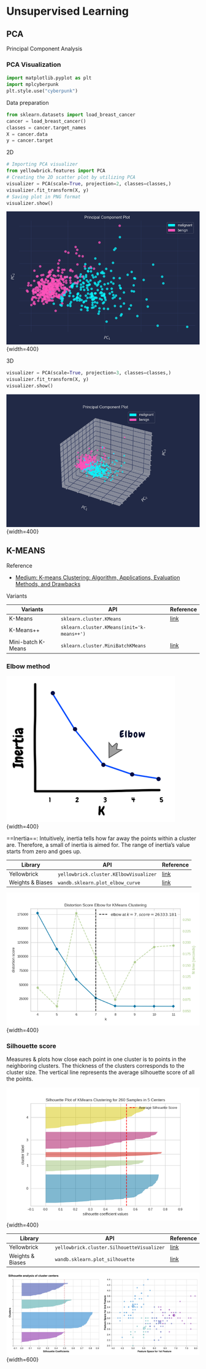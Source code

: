 # Unsupervised Learning

## PCA

Principal Component Analysis

### PCA Visualization

```python
import matplotlib.pyplot as plt
import mplcyberpunk
plt.style.use("cyberpunk")
```

Data preparation

```python
from sklearn.datasets import load_breast_cancer
cancer = load_breast_cancer()
classes = cancer.target_names
X = cancer.data
y = cancer.target
```

2D

```python
# Importing PCA visualizer
from yellowbrick.features import PCA
# Creating the 2D scatter plot by utilizing PCA
visualizer = PCA(scale=True, projection=2, classes=classes,)
visualizer.fit_transform(X, y)
# Saving plot in PNG format
visualizer.show()
```

![pc_plot_2d](imgs/pc_plot_2d.png){width=400}

3D

```python
visualizer = PCA(scale=True, projection=3, classes=classes,)
visualizer.fit_transform(X, y)
visualizer.show()
```

![pc_plot_3d](imgs/pc_plot_3d.png){width=400}

## K-MEANS

Reference

- [Medium: K-means Clustering: Algorithm, Applications, Evaluation Methods, and Drawbacks](https://towardsdatascience.com/k-means-clustering-algorithm-applications-evaluation-methods-and-drawbacks-aa03e644b48a)

Variants

| Variants           | API                                        | Reference                                                    |
| ------------------ | ------------------------------------------ | ------------------------------------------------------------ |
| K-Means            | `sklearn.cluster.KMeans`                   | [link](https://scikit-learn.org/stable/modules/generated/sklearn.cluster.KMeans.html) |
| K-Means++          | `sklearn.cluster.KMeans(init='k-means++')` |                                                              |
| Mini-batch K-Means | `sklearn.cluster.MiniBatchKMeans`          | [link](https://scikit-learn.org/stable/modules/generated/sklearn.cluster.MiniBatchKMeans.html) |

### Elbow method

![elbow-1](../imgs/elbow-1.png){width=400}

==Inertia==: Intuitively, inertia tells how far away the points within a cluster are. Therefore, a small of inertia is aimed for. The range of inertia’s value starts from zero and goes up.

| Library          | API                                    | Reference                                                    |
| ---------------- | -------------------------------------- | ------------------------------------------------------------ |
| Yellowbrick      | `yellowbrick.cluster.KElbowVisualizer` | [link](https://www.scikit-yb.org/en/latest/api/cluster/elbow.html) |
| Weights & Biases | `wandb.sklearn.plot_elbow_curve`       | [link](https://docs.wandb.ai/guides/integrations/scikit#elbow-plot) |

![elbow-2](../imgs/elbow-2.png){width=400}

### Silhouette score

Measures & plots how close each point in one cluster is to points in the neighboring clusters. The thickness of the clusters corresponds to the cluster size. The vertical line represents the average silhouette score of all the points.

![silhouette-1](../imgs/silhouette-1.png){width=400}

| Library          | API                                        | Reference                                                    |
| ---------------- | ------------------------------------------ | ------------------------------------------------------------ |
| Yellowbrick      | `yellowbrick.cluster.SilhouetteVisualizer` | [link](https://www.scikit-yb.org/en/latest/api/cluster/silhouette.html) |
| Weights & Biases | `wandb.sklearn.plot_silhouette`            | [link](https://docs.wandb.ai/guides/integrations/scikit#silhouette-plot) |

![silhouette-2](../imgs/silhouette-2.png){width=600}